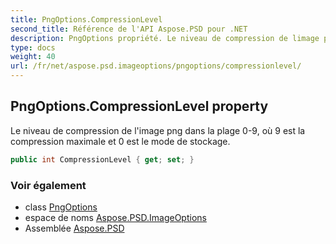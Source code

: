 ```yaml
---
title: PngOptions.CompressionLevel
second_title: Référence de l'API Aspose.PSD pour .NET
description: PngOptions propriété. Le niveau de compression de limage png dans la plage 09 où 9 est la compression maximale et 0 est le mode de stockage.
type: docs
weight: 40
url: /fr/net/aspose.psd.imageoptions/pngoptions/compressionlevel/
---
```

## PngOptions.CompressionLevel property

Le niveau de compression de l'image png dans la plage 0-9, où 9 est la compression maximale et 0 est le mode de stockage.

```csharp
public int CompressionLevel { get; set; }
```

### Voir également

* class [PngOptions](../)
* espace de noms [Aspose.PSD.ImageOptions](../../pngoptions/)
* Assemblée [Aspose.PSD](../../../)



